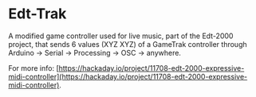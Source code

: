 # Edt-Trak
A modified game controller used for live music, part of the Edt-2000 project, that sends 6 values (XYZ XYZ) of a GameTrak controller through Arduino -> Serial -> Processing -> OSC -> anywhere.

For more info: [https://hackaday.io/project/11708-edt-2000-expressive-midi-controller](https://hackaday.io/project/11708-edt-2000-expressive-midi-controller).
